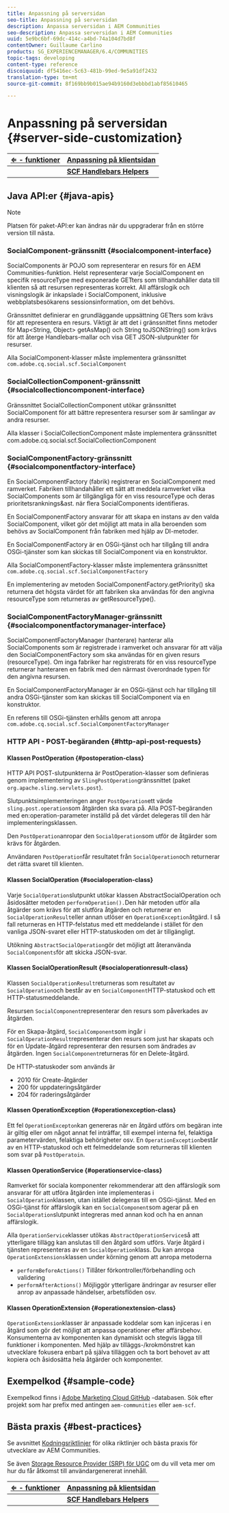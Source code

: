 ```yaml
---
title: Anpassning på serversidan
seo-title: Anpassning på serversidan
description: Anpassa serversidan i AEM Communities
seo-description: Anpassa serversidan i AEM Communities
uuid: 5e9bc6bf-69dc-414c-a4bd-74a104d7bd8f
contentOwner: Guillaume Carlino
products: SG_EXPERIENCEMANAGER/6.4/COMMUNITIES
topic-tags: developing
content-type: reference
discoiquuid: df5416ec-5c63-481b-99ed-9e5a91df2432
translation-type: tm+mt
source-git-commit: 8f169bb9b015ae94b9160d3ebbbd1abf85610465

---
```



# Anpassning på serversidan {#server-side-customization}

| **[⇐ - funktioner](essentials.md)** | **[Anpassning på klientsidan](client-customize.md)** |
|---|---|
|  | **[SCF Handlebars Helpers](handlebars-helpers.md)** |

## Java API:er {#java-apis}

>[!NOTE]
>
>Platsen för paket-API:er kan ändras när du uppgraderar från en större version till nästa.

### SocialComponent-gränssnitt {#socialcomponent-interface}

SocialComponents är POJO som representerar en resurs för en AEM Communities-funktion. Helst representerar varje SocialComponent en specifik resourceType med exponerade GETters som tillhandahåller data till klienten så att resursen representeras korrekt. All affärslogik och visningslogik är inkapslade i SocialComponent, inklusive webbplatsbesökarens sessionsinformation, om det behövs.

Gränssnittet definierar en grundläggande uppsättning GETters som krävs för att representera en resurs. Viktigt är att det i gränssnittet finns metoder för Map&lt;String, Object> getAsMap() och String toJSONString() som krävs för att återge Handlebars-mallar och visa GET JSON-slutpunkter för resurser.

Alla SocialComponent-klasser måste implementera gränssnittet `com.adobe.cq.social.scf.SocialComponent`

### SocialCollectionComponent-gränssnitt {#socialcollectioncomponent-interface}

Gränssnittet SocialCollectionComponent utökar gränssnittet SocialComponent för att bättre representera resurser som är samlingar av andra resurser.

Alla klasser i SocialCollectionComponent måste implementera gränssnittet com.adobe.cq.social.scf.SocialCollectionComponent

### SocialComponentFactory-gränssnitt {#socialcomponentfactory-interface}

En SocialComponentFactory (fabrik) registrerar en SocialComponent med ramverket. Fabriken tillhandahåller ett sätt att meddela ramverket vilka SocialComponents som är tillgängliga för en viss resourceType och deras prioritetsranknings&amp;ast. när flera SocialComponents identifieras.

En SocialComponentFactory ansvarar för att skapa en instans av den valda SocialComponent, vilket gör det möjligt att mata in alla beroenden som behövs av SocialComponent från fabriken med hjälp av DI-metoder.

En SocialComponentFactory är en OSGi-tjänst och har tillgång till andra OSGi-tjänster som kan skickas till SocialComponent via en konstruktor.

Alla SocialComponentFactory-klasser måste implementera gränssnittet `com.adobe.cq.social.scf.SocialComponentFactory`

En implementering av metoden SocialComponentFactory.getPriority() ska returnera det högsta värdet för att fabriken ska användas för den angivna resourceType som returneras av getResourceType().

### SocialComponentFactoryManager-gränssnitt {#socialcomponentfactorymanager-interface}

SocialComponentFactoryManager (hanterare) hanterar alla SocialComponents som är registrerade i ramverket och ansvarar för att välja den SocialComponentFactory som ska användas för en given resurs (resourceType). Om inga fabriker har registrerats för en viss resourceType returnerar hanteraren en fabrik med den närmast överordnade typen för den angivna resursen.

En SocialComponentFactoryManager är en OSGi-tjänst och har tillgång till andra OSGi-tjänster som kan skickas till SocialComponent via en konstruktor.

En referens till OSGi-tjänsten erhålls genom att anropa `com.adobe.cq.social.scf.SocialComponentFactoryManager`

### HTTP API - POST-begäranden {#http-api-post-requests}

#### Klassen PostOperation {#postoperation-class}

HTTP API POST-slutpunkterna är PostOperation-klasser som definieras genom implementering av `SlingPostOperation`gränssnittet (paket `org.apache.sling.servlets.post`).

Slutpunktsimplementeringen anger `PostOperation`ett värde `sling.post.operation`som åtgärden ska svara på. Alla POST-begäranden med en:operation-parameter inställd på det värdet delegeras till den här implementeringsklassen.

Den `PostOperation`anropar den `SocialOperation`som utför de åtgärder som krävs för åtgärden.

Användaren `PostOperation`får resultatet från `SocialOperation`och returnerar det rätta svaret till klienten.

#### Klassen SocialOperation {#socialoperation-class}

Varje `SocialOperation`slutpunkt utökar klassen AbstractSocialOperation och åsidosätter metoden `performOperation().`Den här metoden utför alla åtgärder som krävs för att slutföra åtgärden och returnerar en `SocialOperationResult`eller annan utlöser en `OperationException`åtgärd. I så fall returneras en HTTP-felstatus med ett meddelande i stället för den vanliga JSON-svaret eller HTTP-statuskoden om det är tillgängligt.

Utökning `AbstractSocialOperation`gör det möjligt att återanvända `SocialComponents`för att skicka JSON-svar.

#### Klassen SocialOperationResult {#socialoperationresult-class}

Klassen `SocialOperationResult`returneras som resultatet av `SocialOperation`och består av en `SocialComponent`HTTP-statuskod och ett HTTP-statusmeddelande.

Resursen `SocialComponent`representerar den resurs som påverkades av åtgärden.

För en Skapa-åtgärd, `SocialComponent`som ingår i `SocialOperationResult`representerar den resurs som just har skapats och för en Update-åtgärd representerar den resursen som ändrades av åtgärden. Ingen `SocialComponent`returneras för en Delete-åtgärd.

De HTTP-statuskoder som används är

* 2010 för Create-åtgärder
* 200 för uppdateringsåtgärder
* 204 för raderingsåtgärder

#### Klassen OperationException {#operationexception-class}

Ett fel `OperationExcepton`kan genereras när en åtgärd utförs om begäran inte är giltig eller om något annat fel inträffar, till exempel interna fel, felaktiga parametervärden, felaktiga behörigheter osv. En `OperationException`består av en HTTP-statuskod och ett felmeddelande som returneras till klienten som svar på `PostOperatoin`.

#### Klassen OperationService {#operationservice-class}

Ramverket för sociala komponenter rekommenderar att den affärslogik som ansvarar för att utföra åtgärden inte implementeras i `SocialOperation`klassen, utan istället delegeras till en OSGi-tjänst. Med en OSGi-tjänst för affärslogik kan en `SocialComponent`som agerar på en `SocialOperation`slutpunkt integreras med annan kod och ha en annan affärslogik.

Alla `OperationService`klasser utökas `AbstractOperationService`så att ytterligare tillägg kan anslutas till den åtgärd som utförs. Varje åtgärd i tjänsten representeras av en `SocialOperation`klass. Du kan anropa `OperationExtensions`klassen under körning genom att anropa metoderna

* `performBeforeActions()`
Tillåter förkontroller/förbehandling och validering
* `performAfterActions()`
Möjliggör ytterligare ändringar av resurser eller anrop av anpassade händelser, arbetsflöden osv.

#### Klassen OperationExtension {#operationextension-class}

`OperationExtension`klasser är anpassade koddelar som kan injiceras i en åtgärd som gör det möjligt att anpassa operationer efter affärsbehov. Konsumenterna av komponenten kan dynamiskt och stegvis lägga till funktioner i komponenten. Med hjälp av tilläggs-/krokmönstret kan utvecklare fokusera enbart på själva tilläggen och ta bort behovet av att kopiera och åsidosätta hela åtgärder och komponenter.

## Exempelkod {#sample-code}

Exempelkod finns i [Adobe Marketing Cloud GitHub](https://github.com/Adobe-Marketing-Cloud) -databasen. Sök efter projekt som har prefix med antingen `aem-communities` eller `aem-scf`.

## Bästa praxis {#best-practices}

Se avsnittet [Kodningsriktlinjer](code-guide.md) för olika riktlinjer och bästa praxis för utvecklare av AEM Communities.

Se även [Storage Resource Provider (SRP) för UGC](srp.md) om du vill veta mer om hur du får åtkomst till användargenererat innehåll.

| **[⇐ - funktioner](essentials.md)** | **[Anpassning på klientsidan](client-customize.md)** |
|---|---|
|  | **[SCF Handlebars Helpers](handlebars-helpers.md)** |

